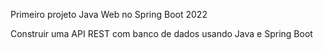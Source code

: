 Primeiro projeto Java Web no Spring Boot 2022

Construir uma API REST com banco de dados usando Java e Spring Boot
